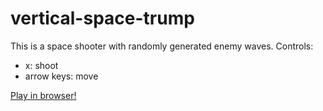 # vertical-space-trump

This is a space shooter with randomly generated enemy waves.
Controls:
  * x: shoot
  * arrow keys: move
  
[Play in browser!](https://akseliv.github.io/vertical-space-trump/spaceshooter)
